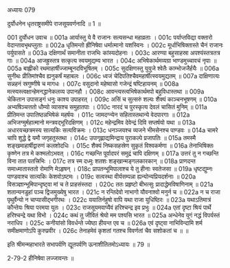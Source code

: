 अध्यायः 079

दुर्योधनेन धृतराष्ट्रसमीपे राजसूयवर्णनादि ॥ 1 ॥

001	दुर्योधन उवाच ॥
001a	आर्यास्तु ये वै राजानः सत्यसन्धा महाव्रताः ।
001c	पर्याप्तविद्या वक्तारो वेदान्तावभृथप्लुताः ॥
002a	धृतिमन्तो ह्रीनिषेवा धर्मात्मानो यशस्विनः ।
002c	मूर्धाभिषिक्तास्ते चैनं राजानः पर्युपासते ॥
003a	दक्षिणार्थं समानीता राजभिः कांस्यदोहनाः ।
003c	आरण्या बहुसाहस्रा अपश्यंस्तत्रतत्र गाः ॥
004a	आजह्रुस्तत्र सत्कृत्य स्वयमुद्यम्य भारत ।
004c	अभिषेकार्थमव्यग्रा भाण्डमुच्चावचं नृपाः ॥
005a	बाह्लीको रथमाहार्षीज्जाम्बूनदविभूषितम् ।
005c	सुदक्षिणस्तु युयुजे श्वेतैः काम्भोजजैर्हयैः ॥
006a	सुनीथः प्रीतिमांश्चैव ह्यनुकर्षं महाबलः ।
006c	ध्वजं चेदिपतिश्चैवमहार्षीत्स्वयमुद्यतम् ॥
007a	दाक्षिणात्यः सन्नहनं स्रगुष्णीषे च मागधः ।
007c	वसुदानो महेष्वासो गजेन्द्रं षष्टिहायनम् ॥
008a	मत्स्यस्त्वक्षान्हेमनद्धानेकलव्य उपानहौ ।
008c	आवन्त्यस्त्वभिषेकार्थमपो बहुविधास्तथा ॥
009a	चेकितान उपासङ्गं धनुः काश्य उपाहरत् ।
009c	असिं च सुत्सरुं शल्यः शैक्यं काञ्चनभूषणम् ॥
010a	अभ्यषिञ्चत्ततो धौम्यो व्यासश्च समुहातपाः ।
010c	नारदं च पुरस्कृत्य देवलं चासितं मुनिम् ॥
011a	प्रीतिमन्त उपातिष्ठन्नभिषेकं महर्षयः ।
011c	जामदग्न्येन सहितास्तथान्ये वेदपारगाः ॥
012a	अभिजग्मुर्महात्मानो मन्त्रवद्भूरिदक्षिणम् ।
012c	महेन्द्रमिव देवेन्द्रं दिवि सप्तर्षयो यथा ॥
013a	अधारयच्छत्रमस्य सात्यकिः सत्यविक्रमः ।
013c	धनञ्जयश्च व्यजने भीमसेनश्च पाण्डवः ॥
014a	चामरे चापि शुद्धे द्वे यमौ जगृहतुस्तथा ।
014c	उपागृह्णाद्यमिन्द्राय पुराकल्पे प्रजापतिः ॥
015a	तमस्मै शङ्खमाहार्षीद्वारुणं कलशोदधिः ।
015c	शैक्यं निष्कसहस्रेण सुकृतं विश्वकर्मणा ॥
016a	तेनाभिषिक्तः कृष्णेन तत्र मे कश्मलोऽभवत् ।
016c	गच्छन्ति पूर्वादपरं समुद्रं चापि दक्षिणम् ॥
017a	उत्तरं तु न गच्छन्ति विना तात पतत्त्रिभिः ।
017c	तत्र स्म दध्मुः शतशः शङ्खान्मङ्गलकारकान् ॥
018a	प्राणदन्त समाध्मातास्ततो रोमाणि मेऽहृषन् ।
018c	प्रापतन्भूमिपालाश्च ये तु हीनाः स्वतेजसा ॥
019a	धृष्टद्युम्नः पाण्डवाश्च सात्यकिः केशवोऽष्टमः ।
019c	सत्वस्था वीर्यसम्पन्ना ह्यन्योन्यप्रियदर्शनाः ॥
020a	विसञ्ज्ञान्भूमिपान्दृष्ट्वा मां च ते प्राहसंस्तदा ।
020c	ततः प्रहृष्टो बीभत्सुः प्रादाद्धेमविषाणिनाम् ॥
021a	शतान्यनडुहां पञ्च द्विजमुख्येषु भारत ।
021c	न रन्तिदेवो नाभागो यौवनाश्वो मनुर्न च ॥
022a	न च राजा पृथुर्वैन्यो न चाप्यासीद्भगीरथः ।
022c	ययातिर्नहुषो वापि यथा राजा युधिष्ठिरः ॥
023a	यथाऽतिमात्रं कौन्तेयः श्रिया परमया युतः ।
023c	राजसूयमवाप्यैवं हरिश्चन्द्र इव प्रभुः ॥
024a	एतां दृष्टा श्रियं पार्थे हरिश्चन्द्रे यथा विभो ।
024c	कथं तु जीवितं श्रेयो मम पश्यसि भारत ॥
025a	अन्धेनेव युगं नद्धं विपर्यस्तं नराधिप ।
025c	कनीयांसो विवर्धन्ते ज्येष्ठा हीयन्त एव च ॥
026a	एवं दृष्ट्वा नाभिविन्दामि शर्म समीक्षमाणोऽपि कुरुप्रवीर ।
026c	तेनाहमेवं कृशतां गतश्च विवर्णतां चैव सशोकतां च ॥ ॥

इति श्रीमन्महाभारते सभापर्वणि द्यूतपर्वणि ऊनाशीतितमोऽध्यायः ॥ 79 ॥

2-79-2 हीनिषेवा लज्जावन्तः ॥
